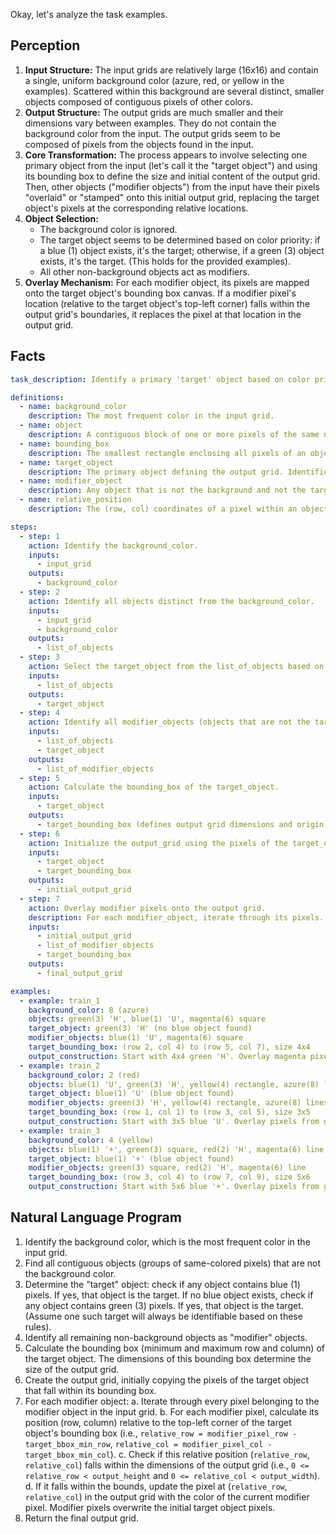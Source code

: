 Okay, let's analyze the task examples.

## Perception

1.  **Input Structure:** The input grids are relatively large (16x16) and contain a single, uniform background color (azure, red, or yellow in the examples). Scattered within this background are several distinct, smaller objects composed of contiguous pixels of other colors.
2.  **Output Structure:** The output grids are much smaller and their dimensions vary between examples. They do not contain the background color from the input. The output grids seem to be composed of pixels from the objects found in the input.
3.  **Core Transformation:** The process appears to involve selecting one primary object from the input (let's call it the "target object") and using its bounding box to define the size and initial content of the output grid. Then, other objects ("modifier objects") from the input have their pixels "overlaid" or "stamped" onto this initial output grid, replacing the target object's pixels at the corresponding relative locations.
4.  **Object Selection:**
    *   The background color is ignored.
    *   The target object seems to be determined based on color priority: if a blue (1) object exists, it's the target; otherwise, if a green (3) object exists, it's the target. (This holds for the provided examples).
    *   All other non-background objects act as modifiers.
5.  **Overlay Mechanism:** For each modifier object, its pixels are mapped onto the target object's bounding box canvas. If a modifier pixel's location (relative to the target object's top-left corner) falls within the output grid's boundaries, it replaces the pixel at that location in the output grid.

## Facts


```yaml
task_description: Identify a primary 'target' object based on color priority (blue=1, then green=3), extract its bounding box to form the output grid, and then overlay pixels from all other non-background 'modifier' objects onto this grid based on their relative positions.

definitions:
  - name: background_color
    description: The most frequent color in the input grid.
  - name: object
    description: A contiguous block of one or more pixels of the same non-background color.
  - name: bounding_box
    description: The smallest rectangle enclosing all pixels of an object.
  - name: target_object
    description: The primary object defining the output grid. Identified by color priority (blue=1 first, then green=3 if no blue object exists).
  - name: modifier_object
    description: Any object that is not the background and not the target_object.
  - name: relative_position
    description: The (row, col) coordinates of a pixel within an object's bounding box, relative to the top-left corner of that bounding box.

steps:
  - step: 1
    action: Identify the background_color.
    inputs:
      - input_grid
    outputs:
      - background_color
  - step: 2
    action: Identify all objects distinct from the background_color.
    inputs:
      - input_grid
      - background_color
    outputs:
      - list_of_objects
  - step: 3
    action: Select the target_object from the list_of_objects based on color priority (blue=1, then green=3).
    inputs:
      - list_of_objects
    outputs:
      - target_object
  - step: 4
    action: Identify all modifier_objects (objects that are not the target_object).
    inputs:
      - list_of_objects
      - target_object
    outputs:
      - list_of_modifier_objects
  - step: 5
    action: Calculate the bounding_box of the target_object.
    inputs:
      - target_object
    outputs:
      - target_bounding_box (defines output grid dimensions and origin)
  - step: 6
    action: Initialize the output_grid using the pixels of the target_object within its bounding_box.
    inputs:
      - target_object
      - target_bounding_box
    outputs:
      - initial_output_grid
  - step: 7
    action: Overlay modifier pixels onto the output grid.
    description: For each modifier_object, iterate through its pixels. For each pixel, calculate its position relative to the top-left corner of the target_bounding_box. If this relative position is within the output grid dimensions, update the output grid pixel at that position with the modifier pixel's color.
    inputs:
      - initial_output_grid
      - list_of_modifier_objects
      - target_bounding_box
    outputs:
      - final_output_grid

examples:
  - example: train_1
    background_color: 8 (azure)
    objects: green(3) 'H', blue(1) 'U', magenta(6) square
    target_object: green(3) 'H' (no blue object found)
    modifier_objects: blue(1) 'U', magenta(6) square
    target_bounding_box: (row 2, col 4) to (row 5, col 7), size 4x4
    output_construction: Start with 4x4 green 'H'. Overlay magenta pixels. Blue pixels fall outside the target bounding box relative space, so they are ignored.
  - example: train_2
    background_color: 2 (red)
    objects: blue(1) 'U', green(3) 'H', yellow(4) rectangle, azure(8) lines
    target_object: blue(1) 'U' (blue object found)
    modifier_objects: green(3) 'H', yellow(4) rectangle, azure(8) lines
    target_bounding_box: (row 1, col 1) to (row 3, col 5), size 3x5
    output_construction: Start with 3x5 blue 'U'. Overlay pixels from green, yellow, and azure objects based on relative positions. Only the azure pixels near the blue shape land within the relative bounding box space.
  - example: train_3
    background_color: 4 (yellow)
    objects: blue(1) '+', green(3) square, red(2) 'H', magenta(6) line
    target_object: blue(1) '+' (blue object found)
    modifier_objects: green(3) square, red(2) 'H', magenta(6) line
    target_bounding_box: (row 3, col 4) to (row 7, col 9), size 5x6
    output_construction: Start with 5x6 blue '+'. Overlay pixels from green, red, and magenta objects. Green square and magenta line pixels overwrite parts of the blue object. Red pixels fall outside the relative bounding box space.

```


## Natural Language Program

1.  Identify the background color, which is the most frequent color in the input grid.
2.  Find all contiguous objects (groups of same-colored pixels) that are not the background color.
3.  Determine the "target" object: check if any object contains blue (1) pixels. If yes, that object is the target. If no blue object exists, check if any object contains green (3) pixels. If yes, that object is the target. (Assume one such target will always be identifiable based on these rules).
4.  Identify all remaining non-background objects as "modifier" objects.
5.  Calculate the bounding box (minimum and maximum row and column) of the target object. The dimensions of this bounding box determine the size of the output grid.
6.  Create the output grid, initially copying the pixels of the target object that fall within its bounding box.
7.  For each modifier object:
    a.  Iterate through every pixel belonging to the modifier object in the input grid.
    b.  For each modifier pixel, calculate its position (row, column) relative to the top-left corner of the target object's bounding box (i.e., `relative_row = modifier_pixel_row - target_bbox_min_row`, `relative_col = modifier_pixel_col - target_bbox_min_col`).
    c.  Check if this relative position (`relative_row`, `relative_col`) falls within the dimensions of the output grid (i.e., `0 <= relative_row < output_height` and `0 <= relative_col < output_width`).
    d.  If it falls within the bounds, update the pixel at (`relative_row`, `relative_col`) in the output grid with the color of the current modifier pixel. Modifier pixels overwrite the initial target object pixels.
8.  Return the final output grid.